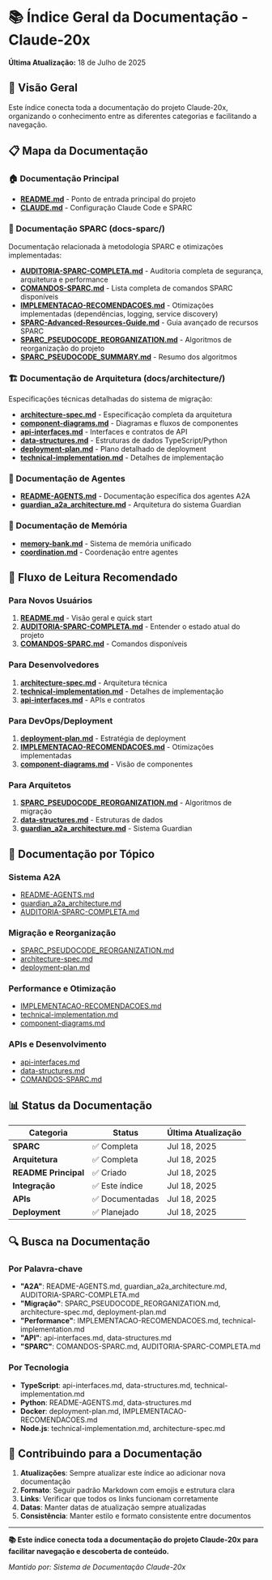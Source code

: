 # 📚 Índice Geral da Documentação - Claude-20x

**Última Atualização:** 18 de Julho de 2025

## 🎯 Visão Geral

Este índice conecta toda a documentação do projeto Claude-20x, organizando o conhecimento entre as diferentes categorias e facilitando a navegação.

## 📋 Mapa da Documentação

### 🏠 Documentação Principal
- **[README.md](../README.md)** - Ponto de entrada principal do projeto
- **[CLAUDE.md](../CLAUDE.md)** - Configuração Claude Code e SPARC

### 🎯 Documentação SPARC (docs-sparc/)
Documentação relacionada à metodologia SPARC e otimizações implementadas:

- **[AUDITORIA-SPARC-COMPLETA.md](../docs-sparc/AUDITORIA-SPARC-COMPLETA.md)** - Auditoria completa de segurança, arquitetura e performance
- **[COMANDOS-SPARC.md](../docs-sparc/COMANDOS-SPARC.md)** - Lista completa de comandos SPARC disponíveis
- **[IMPLEMENTACAO-RECOMENDACOES.md](../docs-sparc/IMPLEMENTACAO-RECOMENDACOES.md)** - Otimizações implementadas (dependências, logging, service discovery)
- **[SPARC-Advanced-Resources-Guide.md](../docs-sparc/SPARC-Advanced-Resources-Guide.md)** - Guia avançado de recursos SPARC
- **[SPARC_PSEUDOCODE_REORGANIZATION.md](../docs-sparc/SPARC_PSEUDOCODE_REORGANIZATION.md)** - Algoritmos de reorganização do projeto
- **[SPARC_PSEUDOCODE_SUMMARY.md](../docs-sparc/SPARC_PSEUDOCODE_SUMMARY.md)** - Resumo dos algoritmos

### 🏗️ Documentação de Arquitetura (docs/architecture/)
Especificações técnicas detalhadas do sistema de migração:

- **[architecture-spec.md](architecture/architecture-spec.md)** - Especificação completa da arquitetura
- **[component-diagrams.md](architecture/component-diagrams.md)** - Diagramas e fluxos de componentes
- **[api-interfaces.md](architecture/api-interfaces.md)** - Interfaces e contratos de API
- **[data-structures.md](architecture/data-structures.md)** - Estruturas de dados TypeScript/Python
- **[deployment-plan.md](architecture/deployment-plan.md)** - Plano detalhado de deployment
- **[technical-implementation.md](architecture/technical-implementation.md)** - Detalhes de implementação

### 🤖 Documentação de Agentes
- **[README-AGENTS.md](../README-AGENTS.md)** - Documentação específica dos agentes A2A
- **[guardian_a2a_architecture.md](../guardian_a2a_architecture.md)** - Arquitetura do sistema Guardian

### 🧠 Documentação de Memória
- **[memory-bank.md](../memory-bank.md)** - Sistema de memória unificado
- **[coordination.md](../coordination.md)** - Coordenação entre agentes

## 🔄 Fluxo de Leitura Recomendado

### Para Novos Usuários
1. **[README.md](../README.md)** - Visão geral e quick start
2. **[AUDITORIA-SPARC-COMPLETA.md](../docs-sparc/AUDITORIA-SPARC-COMPLETA.md)** - Entender o estado atual do projeto
3. **[COMANDOS-SPARC.md](../docs-sparc/COMANDOS-SPARC.md)** - Comandos disponíveis

### Para Desenvolvedores
1. **[architecture-spec.md](architecture/architecture-spec.md)** - Arquitetura técnica
2. **[technical-implementation.md](architecture/technical-implementation.md)** - Detalhes de implementação
3. **[api-interfaces.md](architecture/api-interfaces.md)** - APIs e contratos

### Para DevOps/Deployment
1. **[deployment-plan.md](architecture/deployment-plan.md)** - Estratégia de deployment
2. **[IMPLEMENTACAO-RECOMENDACOES.md](../docs-sparc/IMPLEMENTACAO-RECOMENDACOES.md)** - Otimizações implementadas
3. **[component-diagrams.md](architecture/component-diagrams.md)** - Visão de componentes

### Para Arquitetos
1. **[SPARC_PSEUDOCODE_REORGANIZATION.md](../docs-sparc/SPARC_PSEUDOCODE_REORGANIZATION.md)** - Algoritmos de migração
2. **[data-structures.md](architecture/data-structures.md)** - Estruturas de dados
3. **[guardian_a2a_architecture.md](../guardian_a2a_architecture.md)** - Sistema Guardian

## 🎯 Documentação por Tópico

### Sistema A2A
- [README-AGENTS.md](../README-AGENTS.md)
- [guardian_a2a_architecture.md](../guardian_a2a_architecture.md)
- [AUDITORIA-SPARC-COMPLETA.md](../docs-sparc/AUDITORIA-SPARC-COMPLETA.md)

### Migração e Reorganização
- [SPARC_PSEUDOCODE_REORGANIZATION.md](../docs-sparc/SPARC_PSEUDOCODE_REORGANIZATION.md)
- [architecture-spec.md](architecture/architecture-spec.md)
- [deployment-plan.md](architecture/deployment-plan.md)

### Performance e Otimização
- [IMPLEMENTACAO-RECOMENDACOES.md](../docs-sparc/IMPLEMENTACAO-RECOMENDACOES.md)
- [technical-implementation.md](architecture/technical-implementation.md)
- [component-diagrams.md](architecture/component-diagrams.md)

### APIs e Desenvolvimento
- [api-interfaces.md](architecture/api-interfaces.md)
- [data-structures.md](architecture/data-structures.md)
- [COMANDOS-SPARC.md](../docs-sparc/COMANDOS-SPARC.md)

## 📊 Status da Documentação

| Categoria | Status | Última Atualização |
|-----------|--------|-------------------|
| **SPARC** | ✅ Completa | Jul 18, 2025 |
| **Arquitetura** | ✅ Completa | Jul 18, 2025 |
| **README Principal** | ✅ Criado | Jul 18, 2025 |
| **Integração** | ✅ Este índice | Jul 18, 2025 |
| **APIs** | ✅ Documentadas | Jul 18, 2025 |
| **Deployment** | ✅ Planejado | Jul 18, 2025 |

## 🔍 Busca na Documentação

### Por Palavra-chave
- **"A2A"**: README-AGENTS.md, guardian_a2a_architecture.md, AUDITORIA-SPARC-COMPLETA.md
- **"Migração"**: SPARC_PSEUDOCODE_REORGANIZATION.md, architecture-spec.md, deployment-plan.md
- **"Performance"**: IMPLEMENTACAO-RECOMENDACOES.md, technical-implementation.md
- **"API"**: api-interfaces.md, data-structures.md
- **"SPARC"**: COMANDOS-SPARC.md, AUDITORIA-SPARC-COMPLETA.md

### Por Tecnologia
- **TypeScript**: api-interfaces.md, data-structures.md, technical-implementation.md
- **Python**: README-AGENTS.md, data-structures.md
- **Docker**: deployment-plan.md, IMPLEMENTACAO-RECOMENDACOES.md
- **Node.js**: technical-implementation.md, architecture-spec.md

## 📝 Contribuindo para a Documentação

1. **Atualizações**: Sempre atualizar este índice ao adicionar nova documentação
2. **Formato**: Seguir padrão Markdown com emojis e estrutura clara
3. **Links**: Verificar que todos os links funcionam corretamente
4. **Datas**: Manter datas de atualização sempre atualizadas
5. **Consistência**: Manter estilo e formato consistente entre documentos

---

**📚 Este índice conecta toda a documentação do projeto Claude-20x para facilitar navegação e descoberta de conteúdo.**

*Mantido por: Sistema de Documentação Claude-20x*